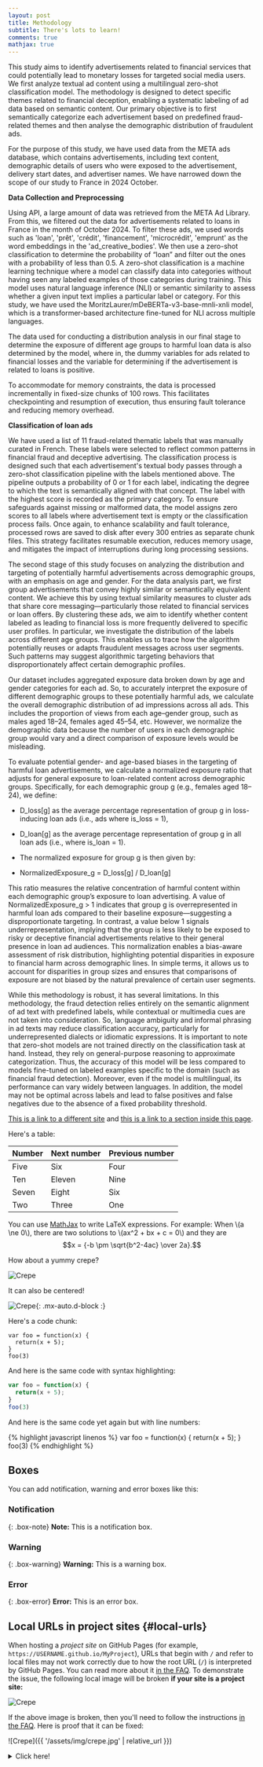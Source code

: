 ```yaml
---
layout: post
title: Methodology
subtitle: There's lots to learn!
comments: true
mathjax: true
---
```



This study aims to identify advertisements related to financial services that could potentially lead to monetary losses for targeted social media users. We first analyze textual ad content using a multilingual zero-shot classification model. The methodology is designed to detect specific themes related to financial deception, enabling a systematic labeling of ad data based on semantic content. Our primary objective is to first semantically categorize each advertisement based on predefined fraud-related themes and then analyse the demographic distribution of fraudulent ads. 

For the purpose of this study, we have used data from the META ads database, which contains advertisements, including text content, demographic details of users who were exposed to the advertisement, delivery start dates, and advertiser names. We have narrowed down the scope of our study to France in 2024 October. 

**Data Collection and Preprocessing**

Using API, a large amount of data was retrieved from the META Ad Library. From this, we filtered out the data for advertisements related to loans in France in the month of October 2024. To filter these ads, we used words such as 'loan', 'prêt', 'crédit', 'financement', 'microcrédit', 'emprunt' as the word embeddings in the 'ad_creative_bodies'. We then use a zero-shot classification to determine the probability of “loan” and filter out the ones with a probability of less than 0.5. A zero-shot classification is a machine learning technique where a model can classify data into categories without having seen any labeled examples of those categories during training. This model uses natural language inference (NLI) or semantic similarity to assess whether a given input text implies a particular label or category. For this study, we have used the MoritzLaurer/mDeBERTa-v3-base-mnli-xnli model, which is a transformer-based architecture fine-tuned for NLI across multiple languages. 

The data used for conducting a distribution analysis in our final stage to determine the exposure of different age groups to harmful loan data is also determined by the model, where in, the dummy variables for ads related to financial losses and the variable for determining if the advertisement is related to loans is positive. 

To accommodate for memory constraints, the data is processed incrementally in fixed-size chunks of 100 rows. This facilitates checkpointing and resumption of execution, thus ensuring fault tolerance and reducing memory overhead. 

**Classification of loan ads**

We have used a list of 11 fraud-related thematic labels that was manually curated in French.
These labels were selected to reflect common patterns in financial fraud and deceptive advertising. The classification process is designed such that each advertisement's textual body passes through a zero-shot classification pipeline with the labels mentioned above. The pipeline outputs a probability of 0 or 1 for each label, indicating the degree to which the text is semantically aligned with that concept. The label with the highest score is recorded as the primary category. To ensure safeguards against missing or malformed data, the model assigns zero scores to all labels where advertisement text is empty or the classification process fails. Once again, to enhance scalability and fault tolerance, processed rows are saved to disk after every 300 entries as separate chunk files. This strategy facilitates resumable execution, reduces memory usage, and mitigates the impact of interruptions during long processing sessions. 

The second stage of this study focuses on analyzing the distribution and targeting of potentially harmful advertisements across demographic groups, with an emphasis on age and gender. For the data analysis part, we first group advertisements that convey highly similar or semantically equivalent content. We achieve this by using textual similarity measures to cluster ads that share core messaging—particularly those related to financial services or loan offers. By clustering these ads, we aim to identify whether content labeled as leading to financial loss is more frequently delivered to specific user profiles. In particular, we investigate the distribution of the labels across different age groups. This enables us to trace how the algorithm potentially reuses or adapts fraudulent messages across user segments. Such patterns may suggest algorithmic targeting behaviors that disproportionately affect certain demographic profiles.

Our dataset includes aggregated exposure data broken down by age and gender categories for each ad. So, to accurately interpret the exposure of different demographic groups to these potentially harmful ads, we calculate the overall demographic distribution of ad impressions across all ads. This includes the proportion of views from each age–gender group, such as males aged 18–24, females aged 45–54, etc. However, we normalize the demographic data because the number of users in each demographic group would vary and a direct comparison of exposure levels would be misleading. 

To evaluate potential gender- and age-based biases in the targeting of harmful loan advertisements, we calculate a normalized exposure ratio that adjusts for general exposure to loan-related content across demographic groups. Specifically, for each demographic group g (e.g., females aged 18–24), we define:

* D_loss[g] as the average percentage representation of group g in loss-inducing loan ads (i.e., ads where is_loss = 1),

* D_loan[g] as the average percentage representation of group g in all loan ads (i.e., where is_loan = 1).

* The normalized exposure for group g is then given by:

* NormalizedExposure_g = D_loss[g] / D_loan[g]

This ratio measures the relative concentration of harmful content within each demographic group’s exposure to loan advertising. A value of NormalizedExposure_g > 1 indicates that group g is overrepresented in harmful loan ads compared to their baseline exposure—suggesting a disproportionate targeting. In contrast, a value below 1 signals underrepresentation, implying that the group is less likely to be exposed to risky or deceptive financial advertisements relative to their general presence in loan ad audiences. This normalization enables a bias-aware assessment of risk distribution, highlighting potential disparities in exposure to financial harm across demographic lines. In simple terms, it allows us to account for disparities in group sizes and ensures that comparisons of exposure are not biased by the natural prevalence of certain user segments. 

While this methodology is robust, it has several limitations. In this methodology, the fraud detection relies entirely on the semantic alignment of ad text with predefined labels, while  contextual or multimedia cues are not taken into consideration. So, language ambiguity and informal phrasing in ad texts may reduce classification accuracy, particularly for underrepresented dialects or idiomatic expressions. It is important to note that zero-shot models are not trained directly on the classification task at hand. Instead, they rely on general-purpose reasoning to approximate categorization. Thus, the accuracy of this model will be less compared to models fine-tuned on labeled examples specific to the domain (such as financial fraud detection). Moreover, even if the model is multilingual, its performance can vary widely between languages. In addition, the model may not be optimal across labels and lead to false positives and false negatives due to the absence of a fixed probability threshold.




[This is a link to a different site](https://deanattali.com/) and [this is a link to a section inside this page](#local-urls).

Here's a table:

| Number | Next number | Previous number |
| :------ |:--- | :--- |
| Five | Six | Four |
| Ten | Eleven | Nine |
| Seven | Eight | Six |
| Two | Three | One |

You can use [MathJax](https://www.mathjax.org/) to write LaTeX expressions. For example:
When \\(a \ne 0\\), there are two solutions to \\(ax^2 + bx + c = 0\\) and they are $$x = {-b \pm \sqrt{b^2-4ac} \over 2a}.$$

How about a yummy crepe?

![Crepe](https://beautifuljekyll.com/assets/img/crepe.jpg)

It can also be centered!

![Crepe](https://beautifuljekyll.com/assets/img/crepe.jpg){: .mx-auto.d-block :}

Here's a code chunk:

~~~
var foo = function(x) {
  return(x + 5);
}
foo(3)
~~~

And here is the same code with syntax highlighting:

```javascript
var foo = function(x) {
  return(x + 5);
}
foo(3)
```

And here is the same code yet again but with line numbers:

{% highlight javascript linenos %}
var foo = function(x) {
  return(x + 5);
}
foo(3)
{% endhighlight %}

## Boxes
You can add notification, warning and error boxes like this:

### Notification

{: .box-note}
**Note:** This is a notification box.

### Warning

{: .box-warning}
**Warning:** This is a warning box.

### Error

{: .box-error}
**Error:** This is an error box.

## Local URLs in project sites {#local-urls}

When hosting a *project site* on GitHub Pages (for example, `https://USERNAME.github.io/MyProject`), URLs that begin with `/` and refer to local files may not work correctly due to how the root URL (`/`) is interpreted by GitHub Pages. You can read more about it [in the FAQ](https://beautifuljekyll.com/faq/#links-in-project-page). To demonstrate the issue, the following local image will be broken **if your site is a project site:**

![Crepe](/assets/img/crepe.jpg)

If the above image is broken, then you'll need to follow the instructions [in the FAQ](https://beautifuljekyll.com/faq/#links-in-project-page). Here is proof that it can be fixed:

![Crepe]({{ '/assets/img/crepe.jpg' | relative_url }})

<details markdown="1">
<summary>Click here!</summary>
Here you can see an **expandable** section
</details>
